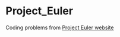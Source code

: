 # Project_Euler
Coding problems from <a href="https://projecteuler.net/" target= "_blank" rel="noreferrer noopener">Project Euler website </a>
